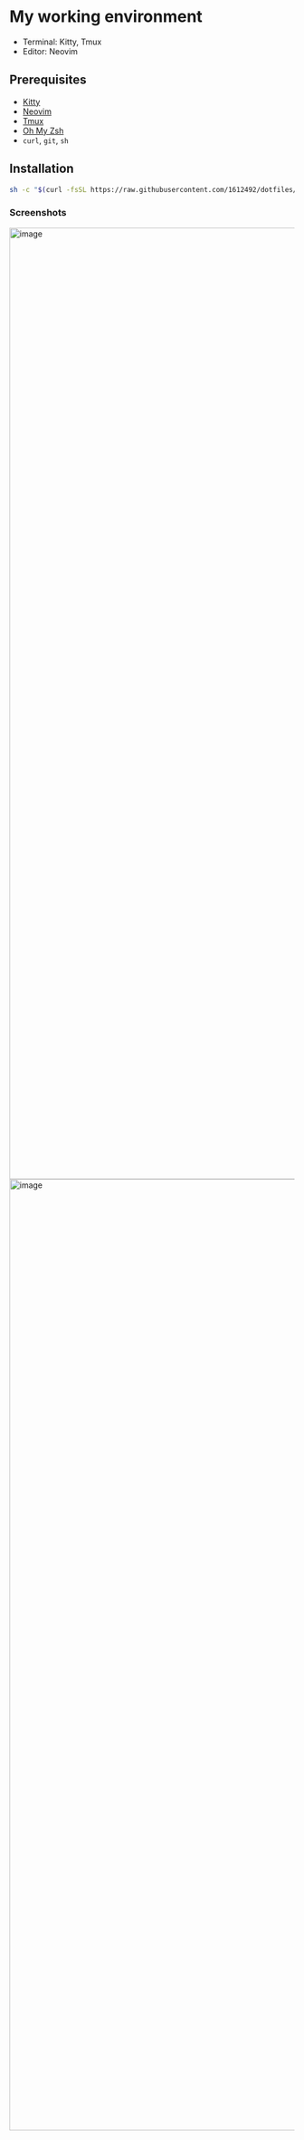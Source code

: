 # My working environment

- Terminal: Kitty, Tmux
- Editor: Neovim

## Prerequisites
- [Kitty](https://sw.kovidgoyal.net/kitty/binary)
- [Neovim](https://github.com/neovim/neovim/wiki/Installing-Neovim)
- [Tmux](https://github.com/tmux/tmux/wiki/Installing)
- [Oh My Zsh](https://github.com/ohmyzsh/ohmyzsh)
- `curl`, `git`, `sh`

## Installation

```bash
sh -c "$(curl -fsSL https://raw.githubusercontent.com/1612492/dotfiles/main/install.sh)"
```

### Screenshots

<img width="1680" alt="image" src="https://user-images.githubusercontent.com/39008689/211294964-06a078b7-6fdd-4bc1-b30e-920a3bdf4b21.png">
<img width="1680" alt="image" src="https://user-images.githubusercontent.com/39008689/211295542-c37440fd-c726-480c-b3aa-6d8d2e72bec8.png">
